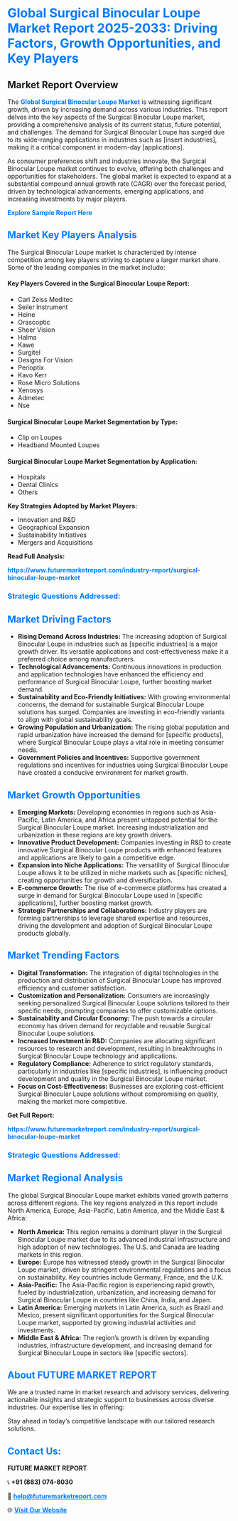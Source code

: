 <h1 style="color: #007BFF;">Global Surgical Binocular Loupe Market Report 2025-2033: Driving Factors, Growth Opportunities, and Key Players</h1>

<section id="overview">
<h2>Market Report Overview</h2>
<p>The <a href="https://www.futuremarketreport.com/industry-report/surgical-binocular-loupe-market" style="color: #007BFF; text-decoration: none;"><strong>Global Surgical Binocular Loupe Market</strong></a> is witnessing significant growth, driven by increasing demand across various industries. This report delves into the key aspects of the Surgical Binocular Loupe market, providing a comprehensive analysis of its current status, future potential, and challenges. The demand for Surgical Binocular Loupe has surged due to its wide-ranging applications in industries such as [insert industries], making it a critical component in modern-day [applications].</p>
<p>As consumer preferences shift and industries innovate, the Surgical Binocular Loupe market continues to evolve, offering both challenges and opportunities for stakeholders. The global market is expected to expand at a substantial compound annual growth rate (CAGR) over the forecast period, driven by technological advancements, emerging applications, and increasing investments by major players.</p>
</section>

<section id="overview">
<p><a href="https://www.futuremarketreport.com/request-sample/reportId=79192" style="color: #007BFF; text-decoration: none;"><strong>Explore Sample Report Here</strong></a></p>
</section>

<section id="key-players">
<h2 style="color: #007BFF;">Market Key Players Analysis</h2>
<p>The Surgical Binocular Loupe market is characterized by intense competition among key players striving to capture a larger market share. Some of the leading companies in the market include:</p>
<h4>Key Players Covered in the Surgical Binocular Loupe Report:</h4>
<ul><li>Carl Zeiss Meditec</li><li>Seiler Instrument</li><li>Heine</li><li>Orascoptic</li><li>Sheer Vision</li><li>Halma</li><li>Kawe</li><li>Surgitel</li><li>Designs For Vision</li><li>Perioptix</li><li>Kavo Kerr</li><li>Rose Micro Solutions</li><li>Xenosys</li><li>Admetec</li><li>Nse</li></ul>
<h4>Surgical Binocular Loupe Market Segmentation by Type:</h4>
<ul><li>Clip on Loupes</li><li>Headband Mounted Loupes</li></ul>

<h4>Surgical Binocular Loupe Market Segmentation by Application:</h4>
<ul><li>Hospitals</li><li>Dental Clinics</li><li>Others</li></ul>
<p><strong>Key Strategies Adopted by Market Players:</strong></p>
<ul>
<li>Innovation and R&D</li>
<li>Geographical Expansion</li>
<li>Sustainability Initiatives</li>
<li>Mergers and Acquisitions</li>
</ul>
</section>

<section>
<p><strong>Read Full Analysis: </strong></p><a href="https://www.futuremarketreport.com/industry-report/surgical-binocular-loupe-market" style="color: #007BFF; text-decoration: none;"><strong>https://www.futuremarketreport.com/industry-report/surgical-binocular-loupe-market</strong></a>
<h3 style="color: #007BFF;">Strategic Questions Addressed:</h3>
</section>

<section id="driving-factors">
<h2 style="color: #007BFF;">Market Driving Factors</h2>
<ul>
<li><strong>Rising Demand Across Industries:</strong> The increasing adoption of Surgical Binocular Loupe in industries such as [specific industries] is a major growth driver. Its versatile applications and cost-effectiveness make it a preferred choice among manufacturers.</li>
<li><strong>Technological Advancements:</strong> Continuous innovations in production and application technologies have enhanced the efficiency and performance of Surgical Binocular Loupe, further boosting market demand.</li>
<li><strong>Sustainability and Eco-Friendly Initiatives:</strong> With growing environmental concerns, the demand for sustainable Surgical Binocular Loupe solutions has surged. Companies are investing in eco-friendly variants to align with global sustainability goals.</li>
<li><strong>Growing Population and Urbanization:</strong> The rising global population and rapid urbanization have increased the demand for [specific products], where Surgical Binocular Loupe plays a vital role in meeting consumer needs.</li>
<li><strong>Government Policies and Incentives:</strong> Supportive government regulations and incentives for industries using Surgical Binocular Loupe have created a conducive environment for market growth.</li>
</ul>
</section>

<section id="growth-opportunities">
<h2 style="color: #007BFF;">Market Growth Opportunities</h2>
<ul>
<li><strong>Emerging Markets:</strong> Developing economies in regions such as Asia-Pacific, Latin America, and Africa present untapped potential for the Surgical Binocular Loupe market. Increasing industrialization and urbanization in these regions are key growth drivers.</li>
<li><strong>Innovative Product Development:</strong> Companies investing in R&D to create innovative Surgical Binocular Loupe products with enhanced features and applications are likely to gain a competitive edge.</li>
<li><strong>Expansion into Niche Applications:</strong> The versatility of Surgical Binocular Loupe allows it to be utilized in niche markets such as [specific niches], creating opportunities for growth and diversification.</li>
<li><strong>E-commerce Growth:</strong> The rise of e-commerce platforms has created a surge in demand for Surgical Binocular Loupe used in [specific applications], further boosting market growth.</li>
<li><strong>Strategic Partnerships and Collaborations:</strong> Industry players are forming partnerships to leverage shared expertise and resources, driving the development and adoption of Surgical Binocular Loupe products globally.</li>
</ul>
</section>

<section id="trending-factors">
<h2 style="color: #007BFF;">Market Trending Factors</h2>
<ul>
<li><strong>Digital Transformation:</strong> The integration of digital technologies in the production and distribution of Surgical Binocular Loupe has improved efficiency and customer satisfaction.</li>
<li><strong>Customization and Personalization:</strong> Consumers are increasingly seeking personalized Surgical Binocular Loupe solutions tailored to their specific needs, prompting companies to offer customizable options.</li>
<li><strong>Sustainability and Circular Economy:</strong> The push towards a circular economy has driven demand for recyclable and reusable Surgical Binocular Loupe solutions.</li>
<li><strong>Increased Investment in R&D:</strong> Companies are allocating significant resources to research and development, resulting in breakthroughs in Surgical Binocular Loupe technology and applications.</li>
<li><strong>Regulatory Compliance:</strong> Adherence to strict regulatory standards, particularly in industries like [specific industries], is influencing product development and quality in the Surgical Binocular Loupe market.</li>
<li><strong>Focus on Cost-Effectiveness:</strong> Businesses are exploring cost-efficient Surgical Binocular Loupe solutions without compromising on quality, making the market more competitive.</li>
</ul>
</section>

<section>
<p><strong>Get Full Report: </strong></p><a href="https://www.futuremarketreport.com/industry-report/surgical-binocular-loupe-market" style="color: #007BFF; text-decoration: none;"><strong>https://www.futuremarketreport.com/industry-report/surgical-binocular-loupe-market</strong></a>
<h3 style="color: #007BFF;">Strategic Questions Addressed:</h3>
</section>


<section id="regional-analysis">
<h2 style="color: #007BFF;">Market Regional Analysis</h2>
<p>The global Surgical Binocular Loupe market exhibits varied growth patterns across different regions. The key regions analyzed in this report include North America, Europe, Asia-Pacific, Latin America, and the Middle East & Africa:</p>
<ul>
<li><strong>North America:</strong> This region remains a dominant player in the Surgical Binocular Loupe market due to its advanced industrial infrastructure and high adoption of new technologies. The U.S. and Canada are leading markets in this region.</li>
<li><strong>Europe:</strong> Europe has witnessed steady growth in the Surgical Binocular Loupe market, driven by stringent environmental regulations and a focus on sustainability. Key countries include Germany, France, and the U.K.</li>
<li><strong>Asia-Pacific:</strong> The Asia-Pacific region is experiencing rapid growth, fueled by industrialization, urbanization, and increasing demand for Surgical Binocular Loupe in countries like China, India, and Japan.</li>
<li><strong>Latin America:</strong> Emerging markets in Latin America, such as Brazil and Mexico, present significant opportunities for the Surgical Binocular Loupe market, supported by growing industrial activities and investments.</li>
<li><strong>Middle East & Africa:</strong> The region’s growth is driven by expanding industries, infrastructure development, and increasing demand for Surgical Binocular Loupe in sectors like [specific sectors].</li>
</ul>
</section>

<footer>
<h2 style="color: #007BFF;">About FUTURE MARKET REPORT</h2>
<p>We are a trusted name in market research and advisory services, delivering actionable insights and strategic support to businesses across diverse industries. Our expertise lies in offering:</p>

<p>Stay ahead in today’s competitive landscape with our tailored research solutions.</p>

<h2 style="color: #007BFF;">Contact Us:</h2>
<p><strong>FUTURE MARKET REPORT</strong></p>
<p>📞 <strong>+91 (883) 074-8030</strong></p>
<p>📧 <strong><a href="mailto:help@futuremarketreport.com" style="color: #007BFF;">help@futuremarketreport.com</a></strong></p>
<p>🌐 <strong><a href="https://www.futuremarketreport.com/" style="color: #007BFF;">Visit Our Website</a></strong></p>
</footer>